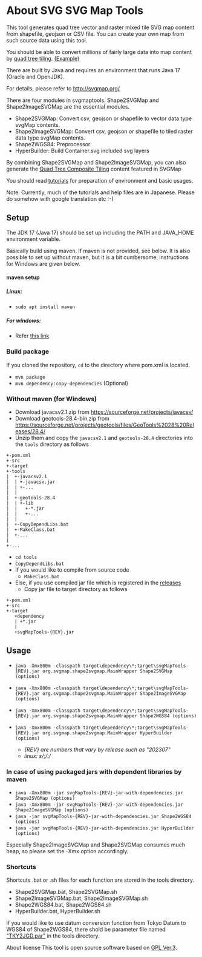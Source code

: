 # About SVG SVG Map Tools

This tool generates quad tree vector and raster mixed tile SVG map content from shapefile, geojson or CSV file.
You can create your own map from such source data using this tool.

You should be able to convert millions of fairly large data into map content by [quad tree tiling](https://www.slideshare.net/totipalmate/tiling-51301496). [(Example)](http://svgmap.org/devinfo/devkddi/lvl0.1/rev14/SVGMapper_r14.html#visibleLayer=worldcities&hiddenLayer=polygonAuthoringTester)

There are built by Java and requires an environment that runs Java 17 (Oracle and OpenJDK).

For details, please refer to http://svgmap.org/


There are four modules in svgmaptools. Shape2SVGMap and Shape2ImageSVGMap are the essential modules.

* Shape2SVGMap: Convert csv, geojson or shapefile to vector data type svgMap contents.
* Shape2ImageSVGMap: Convert csv, geojson or shapefile to tiled raster data type svgMap contents.
* Shape2WGS84:  Preprocessor
* HyperBuilder: Build Container.svg included svg layers

By combining Shape2SVGMap and Shape2ImageSVGMap, you can also generate the [Quad Tree Composite Tiling](https://satakagi.github.io/mapsForWebWS2020-docs/QuadTreeCompositeTilingAndVectorTileStandard.html) content featured in SVGMap

You should read  [tutorials](tutorials) for preparation of environment and basic usages.

Note: Currently, much of the tutorials and help files are in Japanese. Please do somehow with google translation etc :-)

## Setup
The JDK 17 (Java 17) should be set up including the PATH and JAVA_HOME environment variable.

Basically build using maven. If maven is not provided, see below. It is also possible to set up without maven, but it is a bit cumbersome; instructions for Windows are given below.

#### maven setup
##### Linux:
* `sudo apt install maven`
##### For windows:
* Refer [this link](https://maven.apache.org/guides/getting-started/windows-prerequisites.html)

### Build package
If you cloned the repository, `cd` to the directory where pom.xml is located.
* `mvn package`
* `mvn dependency:copy-dependencies` (Optional)

### Without maven (for Windows)
* Download javacsv2.1.zip from https://sourceforge.net/projects/javacsv/
* Download geotools-28.4-bin.zip from https://sourceforge.net/projects/geotools/files/GeoTools%2028%20Releases/28.4/
* Unzip them and copy the `javacsv2.1` and `geotools-28.4` directories into the `tools` directory as follows
```
+-pom.xml
+-src
+-target
+-tools
|  +-javacsv2.1
|  | +-javacsv.jar
|  | +-...
|  |
|  +-geotools-28.4
|  | +-lib
|  |   +-*.jar
|  |   +-...
|  |
|  +-CopyDependLibs.bat
|  +-MakeClass.bat
|  +-...
|
+-...
```
* `cd tools`
* `CopyDependLibs.bat`
* If you would like to compile from source code
  * `MakeClass.bat`
* Else, if you use compiled jar file which is registered in the [releases](https://github.com/svgmap/svgMapTools/releases)
  * Copy jar file to target directory as follows

```
+-pom.xml
+-src
+-target
   +dependency
   | +*.jar
   |
   +svgMapTools-{REV}.jar
```

## Usage

* `java -Xmx800m -classpath target\dependency\*;target\svgMapTools-{REV}.jar org.svgmap.shape2svgmap.MainWrapper Shape2SVGMap (options)`
* `java -Xmx800m -classpath target\dependency\*;target\svgMapTools-{REV}.jar org.svgmap.shape2svgmap.MainWrapper Shape2ImageSVGMap (options)`
* `java -Xmx800m -classpath target\dependency\*;target\svgMapTools-{REV}.jar org.svgmap.shape2svgmap.MainWrapper Shape2WGS84 (options)`
* `java -Xmx800m -classpath target\dependency\*;target\svgMapTools-{REV}.jar org.svgmap.shape2svgmap.MainWrapper HyperBuilder (options)`

  * *{REV} are numbers that vary by release such as "202307"*
  * *linux: s/;/:/*

### In case of using packaged jars with dependent libraries by maven
* `java -Xmx800m -jar svgMapTools-{REV}-jar-with-dependencies.jar Shape2SVGMap (options)`
* `java -Xmx800m -jar svgMapTools-{REV}-jar-with-dependencies.jar Shape2ImageSVGMap (options)`
* `java -jar svgMapTools-{REV}-jar-with-dependencies.jar Shape2WGS84 (options)`
* `java -jar svgMapTools-{REV}-jar-with-dependencies.jar HyperBuilder (options)`

Especially Shape2ImageSVGMap and Shape2SVGMap consumes much heap, so please set the -Xmx option accordingly.

### Shortcuts
Shortcuts .bat or .sh files for each function are stored in the tools directory.
* Shape2SVGMap.bat, Shape2SVGMap.sh
* Shape2ImageSVGMap.bat, Shape2ImageSVGMap.sh
* Shape2WGS84.bat, Shape2WGS84.sh
* HyperBuilder.bat, HyperBuilder.sh

If you would like to use datum conversion function from Tokyo Datum to WGS84 of Shape2WGS84,
there shold be parameter file named ["TKY2JGD.par"](http://www.gsi.go.jp/sokuchikijun/tky2jgd_download.html) in the tools directory.

About license
This tool is open source software based on [GPL Ver.3](LICENSE).
